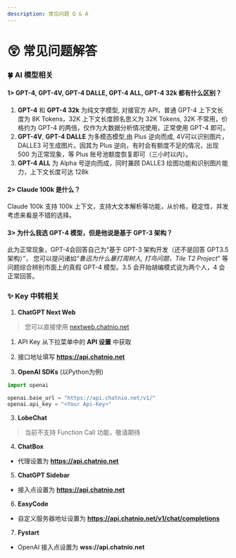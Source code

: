 ```yaml
---
description: 常见问题 Q & A
---
```


# 😲 常见问题解答

### 🍀 AI 模型相关

#### 1> GPT-4, GPT-4V, GPT-4 DALLE, GPT-4 ALL, GPT-4 32k 都有什么区别？

1. **GPT-4** 和 **GPT-4 32k** 为纯文字模型, 对接官方 API，普通 GPT-4 上下文长度为 8K Tokens，32K 上下文长度顾名思义为 32K Tokens, 32K 不常用，价格约为 GPT-4 的两倍，仅作为大数据分析情况使用，正常使用 GPT-4 即可。
2. **GPT-4V**, **GPT-4 DALLE** 为多模态模型,由 Plus 逆向而成, 4V可以识别图片，DALLE3 可生成图片。因其为 Plus 逆向，有时会有额度不足的情况，出现 500 为正常现象，等 Plus 账号池额度恢复即可（三小时以内）。
3. **GPT-4 ALL** 为 Alpha 号逆向而成，同时兼顾 DALLE3 绘图功能和识别图片能力，上下文长度可达 128k

#### 2> Claude 100k 是什么？

Claude 100k 支持 100k 上下文，支持大文本解析等功能，从价格，稳定性，并发考虑来看是不错的选择。

#### 3> 为什么我选 GPT-4 模型，但是他说是基于 GPT-3 架构？

此为正常现象，GPT-4会回答自己为“基于 GPT-3 架构开发（还不是回答 GPT3.5架构）”， 您可以提问诸如“_鲁迅为什么暴打周树人, 打鸟问题，Tile T2 Project_” 等问题综合辨别市面上的真假 GPT-4 模型。3.5 会开始胡编模式说为两个人，4 会正常回答。



### ✨ Key 中转相关



1. **ChatGPT Next Web**

> 您可以直接使用 [nextweb.chatnio.net](https://nextweb.chatnio.net)

1. API Key 从下拉菜单中的 **API 设置** 中获取
2. 接口地址填写 **https://api.chatnio.net**



2. **OpenAI SDKs** (以Python为例)

```python
import openai

openai.base_url = "https://api.chatnio.net/v1/"
openai.api_key = "<Your Api-Key>"
```



3. **LobeChat**&#x20;

> 当前不支持 Function Call 功能，敬请期待



4. **ChatBox**

* 代理设置为 **https://api.chatnio.net**



5. **ChatGPT Sidebar**

* 接入点设置为 **https://api.chatnio.net**



6. **EasyCode**

* 自定义服务器地址设置为 **https://api.chatnio.net/v1/chat/completions**



7. **Fystart**

* OpenAI 接入点设置为 **wss://api.chatnio.net**

